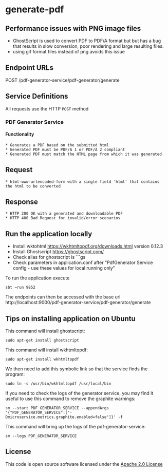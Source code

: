 # generate-pdf

## Performance issues with PNG image files

* GhostScript is used to convert PDF to PDF/A format but but has a bug that results in slow conversion, poor rendering and large resulting files.
* using gif format files instead of png avoids this issue

## Endpoint URLs

POST /pdf-generator-service/pdf-generator/generate

## Service Definitions    

All requests use the HTTP `POST` method  

### PDF Generator Service

#### Functionality

	* Generates a PDF based on the submitted html
	* Generated PDF must be PDF/A 1 or PDF/A 2 compliant
	* Generated PDF must match the HTML page from which it was generated

## Request
	* html-www-urlencoded-form with a single field 'html' that contains the html to be converted

## Response
	* HTTP 200 OK with a generated and downloadable PDF
	* HTTP 400 Bad Request for invalid/error scenarios

## Run the application locally

* Install wktohtml https://wkhtmltopdf.org/downloads.html version 0.12.3
* Install Ghostscript https://ghostscript.com/
* Check alias for ghostscript is ```gs
* Check parameters in application.conf after "PdfGenerator Service config - use these values for local running only"

To run the application execute

```
sbt ~run 9852
```

The endpoints can then be accessed with the base url http://localhost:9000/pdf-generator-service/pdf-generator/generate

## Tips on installing application on Ubuntu

This command will install ghostscript:
```
sudo apt-get install ghostscript
```
This command will install wkhtmltopdf:
```
sudo apt-get install wkhtmltopdf
```
We then need to add this symbolic link so that the service finds the program:
```
sudo ln -s /usr/bin/wkhtmltopdf /usr/local/bin
```
If you need to check the logs of the generator service, you may find it useful to use this command to remove the graphite warnings:

```
sm --start PDF_GENERATOR_SERVICE --appendArgs '{"PDF_GENERATOR_SERVICE":["-Dmicroservice.metrics.graphite.enabled=false"]}' -f
```
This command will bring up the logs of the pdf-generator-service:
```
sm --logs PDF_GENERATOR_SERVICE
```

## License

This code is open source software licensed under the [Apache 2.0 License]("http://www.apache.org/licenses/LICENSE-2.0.html")
